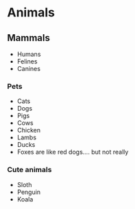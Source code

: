 # Animals

## Mammals
- Humans
- Felines
- Canines

### Pets
- Cats
- Dogs
- Pigs
- Cows
- Chicken
- Lambs
- Ducks
- Foxes are like red dogs.... but not really

### Cute animals
- Sloth
- Penguin
- Koala
